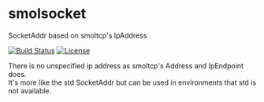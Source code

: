 # smolsocket
SocketAddr based on smoltcp's IpAddress

[![Build Status](https://travis-ci.org/hlzhang/smolsocket.svg?branch=develop)](https://travis-ci.org/hlzhang/smolsocket)  [![License](https://img.shields.io/badge/License-Apache%202.0-lightgrey.svg)](https://opensource.org/licenses/Apache-2.0)  


There is no unspecified ip address as smoltcp's Address and IpEndpoint does.  
It's more like the std SocketAddr but can be used in environments that std is not available.  
